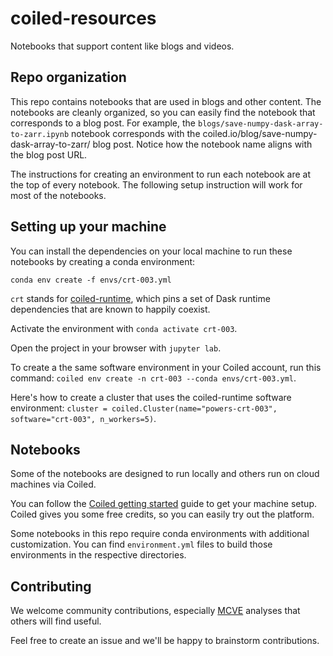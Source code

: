 # coiled-resources

Notebooks that support content like blogs and videos.

## Repo organization

This repo contains notebooks that are used in blogs and other content.  The notebooks are cleanly organized, so you can easily find the notebook that corresponds to a blog post.  For example, the `blogs/save-numpy-dask-array-to-zarr.ipynb` notebook corresponds with the coiled.io/blog/save-numpy-dask-array-to-zarr/ blog post.  Notice how the notebook name aligns with the blog post URL.

The instructions for creating an environment to run each notebook are at the top of every notebook.  The following setup instruction will work for most of the notebooks.

## Setting up your machine

You can install the dependencies on your local machine to run these notebooks by creating a conda environment:

```
conda env create -f envs/crt-003.yml
```

`crt` stands for [coiled-runtime](https://github.com/coiled/coiled-runtime), which pins a set of Dask runtime dependencies that are known to happily coexist.

Activate the environment with `conda activate crt-003`.

Open the project in your browser with `jupyter lab`.

To create a the same software environment in your Coiled account, run this command: `coiled env create -n crt-003 --conda envs/crt-003.yml`.

Here's how to create a cluster that uses the coiled-runtime software environment: `cluster = coiled.Cluster(name="powers-crt-003", software="crt-003", n_workers=5)`.

## Notebooks

Some of the notebooks are designed to run locally and others run on cloud machines via Coiled.

You can follow the [Coiled getting started](https://docs.coiled.io/user_guide/getting_started.html) guide to get your machine setup.  Coiled gives you some free credits, so you can easily try out the platform.

Some notebooks in this repo require conda environments with additional customization.  You can find `environment.yml` files to build those environments in the respective directories.

## Contributing

We welcome community contributions, especially [MCVE](https://matthewrocklin.com/blog/work/2018/02/28/minimal-bug-reports) analyses that others will find useful.

Feel free to create an issue and we'll be happy to brainstorm contributions.

